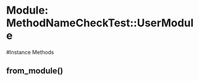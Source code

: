 # Module: MethodNameCheckTest::UserModule
    




#Instance Methods
## from_module() [](#method-i-from_module)

